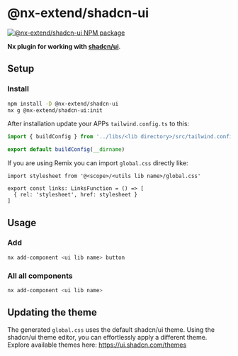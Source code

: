 # @nx-extend/shadcn-ui

<a href="https://www.npmjs.com/package/@nx-extend/shadcn-ui" rel="nofollow">
  <img src="https://badgen.net/npm/v/@nx-extend/shadcn-ui" alt="@nx-extend/shadcn-ui NPM package">
</a>

**Nx plugin for working with [shadcn/ui](https://ui.shadcn.com/)**.

## Setup

### Install

```sh
npm install -D @nx-extend/shadcn-ui
nx g @nx-extend/shadcn-ui:init
```

After installation update your APPs `tailwind.config.ts` to this:

```ts
import { buildConfig } from '../libs/<lib directory>/src/tailwind.config'

export default buildConfig(__dirname)
```

If you are using Remix you can import `global.css` directly like:

```tsx
import stylesheet from '@<scope>/<utils lib name>/global.css'

export const links: LinksFunction = () => [
  { rel: 'stylesheet', href: stylesheet }
]
```

## Usage

### Add

```sh
nx add-component <ui lib name> button
```

### All all components

```sh
nx add-component <ui lib name>
```

## Updating the theme

The generated `global.css` uses the default shadcn/ui theme.
Using the shadcn/ui theme editor, you can effortlessly apply a different theme.
Explore available themes here: https://ui.shadcn.com/themes
